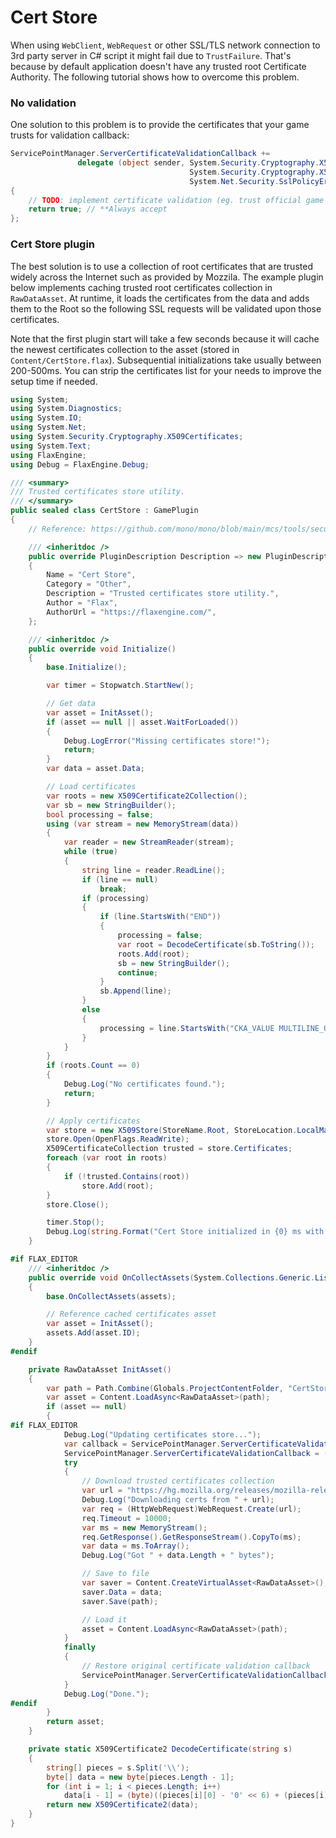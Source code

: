 # Cert Store

When using `WebClient`, `WebRequest` or other SSL/TLS network connection to 3rd party server in C# script it might fail due to `TrustFailure`. That's because by default application doesn't have any trusted root Certificate Authority. The following tutorial shows how to overcome this problem.

### No validation

One solution to this problem is to provide the certificates that your game trusts for validation callback:

```cs
ServicePointManager.ServerCertificateValidationCallback +=
               delegate (object sender, System.Security.Cryptography.X509Certificates.X509Certificate certificate,
                                        System.Security.Cryptography.X509Certificates.X509Chain chain,
                                        System.Net.Security.SslPolicyErrors sslPolicyErrors)
{
    // TODO: implement certificate validation (eg. trust official game server cert only)
    return true; // **Always accept
};
```

### Cert Store plugin

The best solution is to use a collection of root certificates that are trusted widely across the Internet such as provided by Mozzila. The example plugin below implements caching trusted root certificates collection in `RawDataAsset`. At runtime, it loads the certificates from the data and adds them to the Root so the following SSL requests will be validated upon those certificates.

Note that the first plugin start will take a few seconds because it will cache the newest certificates collection to the asset (stored in `Content/CertStore.flax`). Subsequential initializations take usually between 200-500ms. You can strip the certificates list for your needs to improve the setup time if needed.

```cs
using System;
using System.Diagnostics;
using System.IO;
using System.Net;
using System.Security.Cryptography.X509Certificates;
using System.Text;
using FlaxEngine;
using Debug = FlaxEngine.Debug;

/// <summary>
/// Trusted certificates store utility.
/// </summary>
public sealed class CertStore : GamePlugin
{
    // Reference: https://github.com/mono/mono/blob/main/mcs/tools/security/mozroots.cs

    /// <inheritdoc />
    public override PluginDescription Description => new PluginDescription
    {
        Name = "Cert Store",
        Category = "Other",
        Description = "Trusted certificates store utility.",
        Author = "Flax",
        AuthorUrl = "https://flaxengine.com/",
    };

    /// <inheritdoc />
    public override void Initialize()
    {
        base.Initialize();

        var timer = Stopwatch.StartNew();

        // Get data
        var asset = InitAsset();
        if (asset == null || asset.WaitForLoaded())
        {
            Debug.LogError("Missing certificates store!");
            return;
        }
        var data = asset.Data;

        // Load certificates
        var roots = new X509Certificate2Collection();
        var sb = new StringBuilder();
        bool processing = false;
        using (var stream = new MemoryStream(data))
        {
            var reader = new StreamReader(stream);
            while (true)
            {
                string line = reader.ReadLine();
                if (line == null)
                    break;
                if (processing)
                {
                    if (line.StartsWith("END"))
                    {
                        processing = false;
                        var root = DecodeCertificate(sb.ToString());
                        roots.Add(root);
                        sb = new StringBuilder();
                        continue;
                    }
                    sb.Append(line);
                }
                else
                {
                    processing = line.StartsWith("CKA_VALUE MULTILINE_OCTAL");
                }
            }
        }
        if (roots.Count == 0)
        {
            Debug.Log("No certificates found.");
            return;
        }

        // Apply certificates
        var store = new X509Store(StoreName.Root, StoreLocation.LocalMachine);
        store.Open(OpenFlags.ReadWrite);
        X509CertificateCollection trusted = store.Certificates;
        foreach (var root in roots)
        {
            if (!trusted.Contains(root))
                store.Add(root);
        }
        store.Close();

        timer.Stop();
        Debug.Log(string.Format("Cert Store initialized in {0} ms with {1} certs", timer.ElapsedMilliseconds, roots.Count));
    }

#if FLAX_EDITOR
    /// <inheritdoc />
    public override void OnCollectAssets(System.Collections.Generic.List<Guid> assets)
    {
        base.OnCollectAssets(assets);

        // Reference cached certificates asset
        var asset = InitAsset();
        assets.Add(asset.ID);
    }
#endif

    private RawDataAsset InitAsset()
    {
        var path = Path.Combine(Globals.ProjectContentFolder, "CertStore.flax");
        var asset = Content.LoadAsync<RawDataAsset>(path);
        if (asset == null)
        {
#if FLAX_EDITOR
            Debug.Log("Updating certificates store...");
            var callback = ServicePointManager.ServerCertificateValidationCallback;
            ServicePointManager.ServerCertificateValidationCallback = (sender, certificate, chain, sslPolicyErrors) => true;
            try
            {
                // Download trusted certificates collection
                var url = "https://hg.mozilla.org/releases/mozilla-release/raw-file/default/security/nss/lib/ckfw/builtins/certdata.txt";
                Debug.Log("Downloading certs from " + url);
                var req = (HttpWebRequest)WebRequest.Create(url);
                req.Timeout = 10000;
                var ms = new MemoryStream();
                req.GetResponse().GetResponseStream().CopyTo(ms);
                var data = ms.ToArray();
                Debug.Log("Got " + data.Length + " bytes");

                // Save to file
                var saver = Content.CreateVirtualAsset<RawDataAsset>();
                saver.Data = data;
                saver.Save(path);

                // Load it
                asset = Content.LoadAsync<RawDataAsset>(path);
            }
            finally
            {
                // Restore original certificate validation callback
                ServicePointManager.ServerCertificateValidationCallback = callback;
            }
            Debug.Log("Done.");
#endif
        }
        return asset;
    }

    private static X509Certificate2 DecodeCertificate(string s)
    {
        string[] pieces = s.Split('\\');
        byte[] data = new byte[pieces.Length - 1];
        for (int i = 1; i < pieces.Length; i++)
            data[i - 1] = (byte)((pieces[i][0] - '0' << 6) + (pieces[i][1] - '0' << 3) + (pieces[i][2] - '0'));
        return new X509Certificate2(data);
    }
}
```
